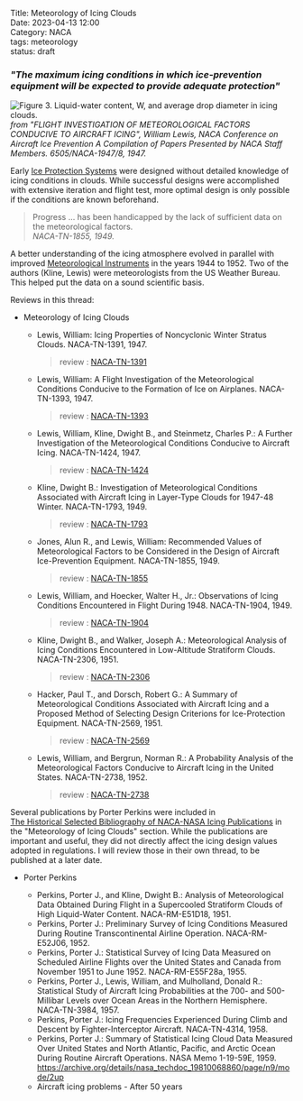 Title: Meteorology of Icing Clouds   
Date: 2023-04-13 12:00  
Category: NACA  
tags: meteorology  
status: draft  

### _"The maximum icing conditions in which ice-prevention equipment will be expected to provide adequate protection"_  

![Figure 3. Liquid-water content, W, and average drop diameter in icing clouds.
](/images%2Fwilliam_lewis_1947%2FFigure%203.png)  
_from "FLIGHT INVESTIGATION OF METEOROLOGICAL FACTORS CONDUCIVE TO AIRCRAFT ICING", William Lewis, NACA Conference on Aircraft Ice Prevention A Compilation of Papers Presented by NACA Staff Members. 6505/NACA-1947/8, 1947._  

Early [Ice Protection Systems]({filename}ice%20protection.md) were designed without detailed 
knowledge of icing conditions in clouds. 
While successful designs were accomplished with extensive iteration and flight test, 
more optimal design is only possible if the conditions are known beforehand.  

>Progress ... has been handicapped by the lack of sufficient data on the meteorological factors.  
>_NACA-TN-1855, 1949._  

A better understanding of the icing atmosphere evolved in parallel with improved 
[Meteorological Instruments]({filename}instruments.md) in the years 1944 to 1952.
Two of the authors (Kline, Lewis) were meteorologists from the US Weather Bureau. 
This helped put the data on a sound scientific basis. 

Reviews in this thread:  

- Meteorology of Icing Clouds  

    - Lewis, William: Icing Properties of Noncyclonic Winter Stratus Clouds. NACA-TN-1391, 1947.  
        >  review : [NACA-TN-1391]({filename}NACA-TN-1391.md)   
    - Lewis, William: A Flight Investigation of the Meteorological Conditions Conducive to the Formation of Ice on Airplanes. NACA-TN-1393, 1947.  
        >  review : [NACA-TN-1393]({filename}NACA-TN-1393.md)   
    - Lewis, William, Kline, Dwight B., and Steinmetz, Charles P.: A Further Investigation of the Meteorological Conditions Conducive to Aircraft Icing. NACA-TN-1424, 1947.  
        >  review : [NACA-TN-1424]({filename}NACA-TN-1424.md)  
    - Kline, Dwight B.: Investigation of Meteorological Conditions Associated with Aircraft Icing in Layer-Type Clouds for 1947-48 Winter. NACA-TN-1793, 1949.  
        >  review : [NACA-TN-1793]({filename}NACA-TN-1793.md)    
    - Jones, Alun R., and Lewis, William: Recommended Values of Meteorological Factors to be Considered in the Design of Aircraft Ice-Prevention Equipment. NACA-TN-1855, 1949.  
        >  review : [NACA-TN-1855]({filename}NACA-TN-1855.md)  
    - Lewis, William, and Hoecker, Walter H., Jr.: Observations of Icing Conditions Encountered in Flight During 1948. NACA-TN-1904, 1949.  
        >  review : [NACA-TN-1904]({filename}NACA-TN-1904.md)  
    - Kline, Dwight B., and Walker, Joseph A.: Meteorological Analysis of Icing Conditions Encountered in Low-Altitude Stratiform Clouds. NACA-TN-2306, 1951.  
        >  review : [NACA-TN-2306]({filename}NACA-TN-2306.md)  
    - Hacker, Paul T., and Dorsch, Robert G.: A Summary of Meteorological Conditions Associated with Aircraft Icing and a Proposed Method of Selecting Design Criterions for Ice-Protection Equipment. NACA-TN-2569, 1951.  
        >  review : [NACA-TN-2569]({filename}NACA-TN-2569.md)  
    - Lewis, William, and Bergrun, Norman R.: A Probability Analysis of the Meteorological Factors Conducive to Aircraft Icing in the United States. NACA-TN-2738, 1952.  
        >  review : [NACA-TN-2738]({filename}NACA-TN-2738.md)  

Several publications by Porter Perkins were included in  
[The Historical Selected Bibliography of NACA-NASA Icing Publications]({filename}The%20Historical%20Selected%20Bibliography%20of%20NACA-NASA%20Icing%20Publications.md) 
in the "Meteorology of Icing Clouds" section. 
While the publications are important and useful, 
they did not directly affect the icing design values adopted in regulations. 
I will review those in their own thread, to be published at a later date. 
  
- Porter Perkins  

    - Perkins, Porter J., and Kline, Dwight B.: Analysis of Meteorological Data Obtained During Flight in a Supercooled Stratiform Clouds of High Liquid-Water Content. NACA-RM-E51D18, 1951.  
    - Perkins, Porter J.: Preliminary Survey of Icing Conditions Measured During Routine Transcontinental Airline Operation. NACA-RM-E52J06, 1952.  
    - Perkins, Porter J.: Statistical Survey of Icing Data Measured on Scheduled Airline Flights over the United States and Canada from November 1951 to June 1952. NACA-RM-E55F28a, 1955.  
    - Perkins, Porter J., Lewis, William, and Mulholland, Donald R.: Statistical Study of Aircraft Icing Probabilities at the 700- and 500- Millibar Levels over Ocean Areas in the Northern Hemisphere. NACA-TN-3984, 1957.  
    - Perkins, Porter J.: Icing Frequencies Experienced During Climb and Descent by Fighter-Interceptor Aircraft. NACA-TN-4314, 1958.  
    - Perkins, Porter J.: Summary of Statistical Icing Cloud Data Measured Over United States and North Atlantic, Pacific, and Arctic Ocean During Routine Aircraft Operations. NASA Memo 1-19-59E, 1959.  https://archive.org/details/nasa_techdoc_19810068860/page/n9/mode/2up  
    - Aircraft icing problems - After 50 years  
